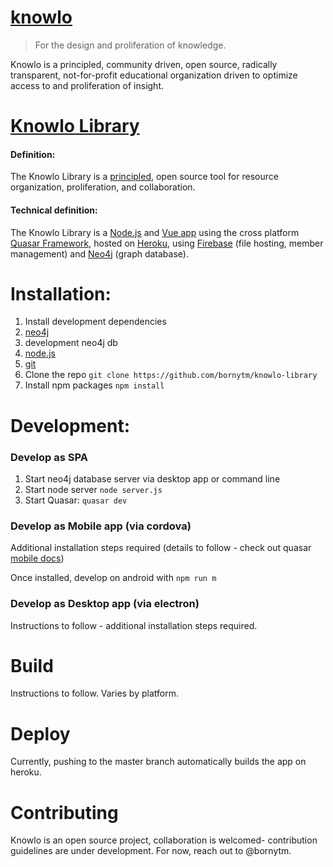 # [knowlo](knowlo.org)

> For the design and proliferation of knowledge.

Knowlo is a principled, community driven, open source, radically transparent, not-for-profit educational organization driven to optimize access to and proliferation of insight.

# [Knowlo Library](knowlo.io)

#### Definition:

The Knowlo Library is a [principled](https://www.knowlo.org/principals), open source tool for resource organization, proliferation, and collaboration.

#### Technical definition:

The Knowlo Library is a [Node.js](nodejs.org/en/) and [Vue app](vuejs.org/) using the cross platform [Quasar Framework](quasar-framework.org/), hosted on [Heroku](heroku.com), using [Firebase](firebase.google.com/) (file hosting, member management) and [Neo4j](neo4j.com/) (graph database).

# Installation:

1. Install development dependencies
  1. [neo4j](https://neo4j.com/download/)
  2. development neo4j db
  2. [node.js](https://nodejs.org/en/)
  3. [git](https://git-scm.com/book/en/v2/Getting-Started-Installing-Git)
2. Clone the repo
`git clone https://github.com/bornytm/knowlo-library `
3. Install npm packages
`npm install`

# Development:

### Develop as SPA
1. Start neo4j database server via desktop app or command line
2. Start node server `node server.js`
3. Start Quasar: `quasar dev`


### Develop as Mobile app (via cordova)
Additional installation steps required (details to follow - check out quasar [mobile docs](https://quasar.dev/quasar-cli/developing-mobile-apps))

Once installed, develop on android with `npm run m`

### Develop as Desktop app (via electron)
Instructions to follow - additional installation steps required.

# Build
Instructions to follow. Varies by platform.

# Deploy
Currently, pushing to the master branch automatically builds the app on heroku. 

# Contributing
Knowlo is an open source project, collaboration is welcomed- contribution guidelines are under development. For now, reach out to @bornytm.
